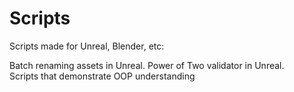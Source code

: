# Scripts

Scripts made for Unreal, Blender, etc:

Batch renaming assets in Unreal.
Power of Two validator in Unreal.  
Scripts that demonstrate OOP understanding
